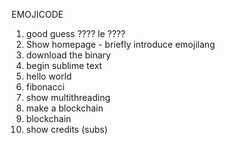 EMOJICODE

1. good guess ???? le ???? 
2. Show homepage - briefly introduce emojilang
3. download the binary
4. begin sublime text
5. hello world
6. fibonacci
7. show multithreading
8. make a blockchain
9. blockchain 
10. show credits (subs) 